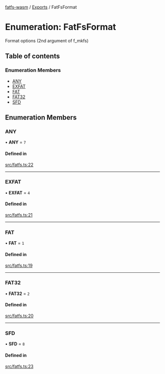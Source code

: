 [fatfs-wasm](../README.md) / [Exports](../modules.md) / FatFsFormat

# Enumeration: FatFsFormat

Format options (2nd argument of f_mkfs)

## Table of contents

### Enumeration Members

- [ANY](FatFsFormat.md#any)
- [EXFAT](FatFsFormat.md#exfat)
- [FAT](FatFsFormat.md#fat)
- [FAT32](FatFsFormat.md#fat32)
- [SFD](FatFsFormat.md#sfd)

## Enumeration Members

### ANY

• **ANY** = ``7``

#### Defined in

[src/fatfs.ts:22](https://github.com/parkertomatoes/fatfs-wasm/blob/fa8ebf7/src/fatfs.ts#L22)

___

### EXFAT

• **EXFAT** = ``4``

#### Defined in

[src/fatfs.ts:21](https://github.com/parkertomatoes/fatfs-wasm/blob/fa8ebf7/src/fatfs.ts#L21)

___

### FAT

• **FAT** = ``1``

#### Defined in

[src/fatfs.ts:19](https://github.com/parkertomatoes/fatfs-wasm/blob/fa8ebf7/src/fatfs.ts#L19)

___

### FAT32

• **FAT32** = ``2``

#### Defined in

[src/fatfs.ts:20](https://github.com/parkertomatoes/fatfs-wasm/blob/fa8ebf7/src/fatfs.ts#L20)

___

### SFD

• **SFD** = ``8``

#### Defined in

[src/fatfs.ts:23](https://github.com/parkertomatoes/fatfs-wasm/blob/fa8ebf7/src/fatfs.ts#L23)
